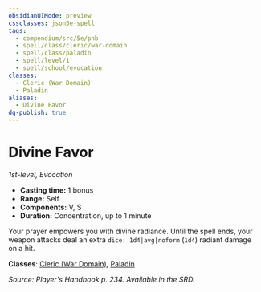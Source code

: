 ```yaml
---
obsidianUIMode: preview
cssclasses: json5e-spell
tags:
  - compendium/src/5e/phb
  - spell/class/cleric/war-domain
  - spell/class/paladin
  - spell/level/1
  - spell/school/evocation
classes:
  - Cleric (War Domain)
  - Paladin
aliases:
  - Divine Favor
dg-publish: true
---
```

# Divine Favor
*1st-level, Evocation*  

- **Casting time:** 1 bonus
- **Range:** Self
- **Components:** V, S
- **Duration:** Concentration, up to 1 minute

Your prayer empowers you with divine radiance. Until the spell ends, your weapon attacks deal an extra `dice: 1d4|avg|noform` (`1d4`) radiant damage on a hit.

**Classes**: [Cleric (War Domain)](/Admin/CLI/classes/cleric-war-domain.md), [Paladin](/Admin/CLI/classes/paladin.md)

*Source: Player's Handbook p. 234. Available in the SRD.*